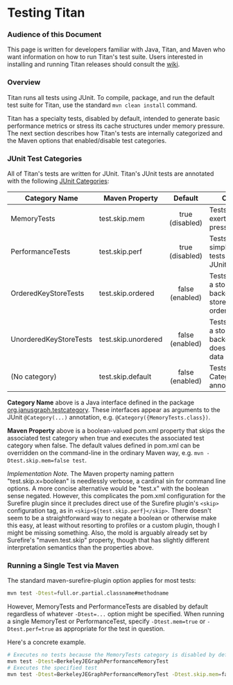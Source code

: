 Testing Titan
=============

### Audience of this Document

This page is written for developers familiar with Java, Titan, and Maven who want information on how to run Titan's test suite.  Users interested in installing and running Titan releases should consult the [wiki](https://github.com/thinkaurelius/titan/wiki).

### Overview

Titan runs all tests using JUnit.  To compile, package, and run the default test suite for Titan, use the standard `mvn clean install` command.

Titan has a specialty tests, disabled by default, intended to generate basic performance metrics or stress its cache structures under memory pressure.  The next section describes how Titan's tests are internally categorized and the Maven options that enabled/disable test categories.

### JUnit Test Categories

All of Titan's tests are written for JUnit.  Titan's JUnit tests are annotated with the following [JUnit Categories](https://github.com/junit-team/junit/wiki/Categories):


| Category Name | Maven Property | Default | Comment |
| ------------- | ------------------- |:------------:| ------- |
| MemoryTests | test.skip.mem | true (disabled) | Tests intended to exert memory pressure |
| PerformanceTests | test.skip.perf | true (disabled) | Tests written as simple speed tests using JUnitBenchmarks|
| OrderedKeyStoreTests | test.skip.ordered | false (enabled) | Tests written for a storage backend that stores data in key order |
| UnorderedKeyStoreTests | test.skip.unordered | false (enabled) | Tests written for a storage backend that doesn't store data in key order |
| (No&nbsp;category) | test.skip.default | false (enabled) | Tests without any Category annotations |

**Category Name** above is a Java interface defined in the package [org.janusgraph.testcategory](titan-test/src/main/org/janusgraph/testcategory).  These interfaces appear as arguments to the JUnit `@Category(...)` annotation, e.g. `@Category({MemoryTests.class})`.

**Maven Property** above is a boolean-valued pom.xml property that skips the associated test category when true and executes the associated test category when false.  The default values defined in pom.xml can be overridden on the command-line in the ordinary Maven way, e.g. `mvn -Dtest.skip.mem=false test`.

*Implementation Note.*  The Maven property naming pattern "test.skip.x=boolean" is needlessly verbose, a cardinal sin for command line options.  A more concise alternative would be "test.x" with the boolean sense negated.  However, this complicates the pom.xml configuration for the Surefire plugin since it precludes direct use of the Surefire plugin's `<skip>` configuration tag, as in `<skip>${test.skip.perf}</skip>`.  There doesn't seem to be a straightforward way to negate a boolean or otherwise make this easy, at least without resorting to profiles or a custom plugin, though I might be missing something.  Also, the mold is arguably already set by Surefire's "maven.test.skip" property, though that has slightly different interpretation semantics than the properties above.    

### Running a Single Test via Maven

The standard maven-surefire-plugin option applies for most tests:

```bash
mvn test -Dtest=full.or.partial.classname#methodname
```

However, MemoryTests and PerformanceTests are disabled by default regardless of whatever `-Dtest=...` option might be specified.  When running a single MemoryTest or PerformanceTest, specify `-Dtest.mem=true` or `-Dtest.perf=true` as appropriate for the test in question.

Here's a concrete example.

```bash
# Executes no tests because the MemoryTests category is disabled by default
mvn test -Dtest=BerkeleyJEGraphPerformanceMemoryTest
# Executes the specified test
mvn test -Dtest=BerkeleyJEGraphPerformanceMemoryTest -Dtest.skip.mem=false
```
